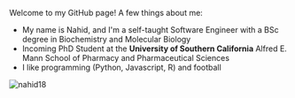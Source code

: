 Welcome to my GitHub page! A few things about me:

* My name is Nahid, and I'm a self-taught Software Engineer with a BSc degree in Biochemistry and Molecular Biology
* Incoming PhD Student at the **University of Southern California** Alfred E. Mann School of Pharmacy and Pharmaceutical Sciences
* I like programming (Python, Javascript, R) and football

<img src="https://komarev.com/ghpvc/?username=nahid18&label=Profile%20views&color=0e75b6&style=flat" alt="nahid18" />

<!--
Here are some ideas to get you started:

- 🔭 I’m currently working on ...
- 🌱 I’m currently learning ...
- 👯 I’m looking to collaborate on ...
- 🤔 I’m looking for help with ...
- 💬 Ask me about ...
- 📫 How to reach me: ...
- 😄 Pronouns: ...
- ⚡ Fun fact: ...
-->
